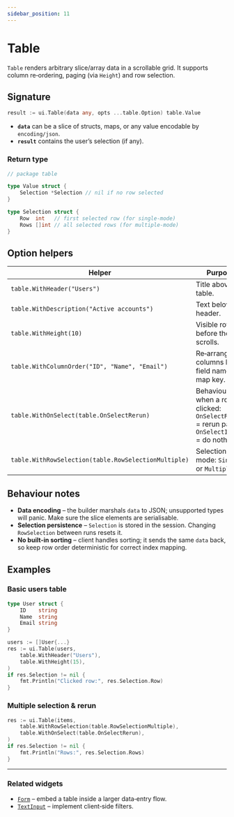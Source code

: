 ```yaml
---
sidebar_position: 11
---
```


# Table

`Table` renders arbitrary slice/array data in a scrollable grid. It supports column re‑ordering, paging (via `Height`) and row selection.

## Signature

```go
result := ui.Table(data any, opts ...table.Option) table.Value
```

* **`data`** can be a slice of structs, maps, or any value encodable by `encoding/json`.
* **`result`** contains the user’s selection (if any).

### Return type

```go
// package table

type Value struct {
    Selection *Selection // nil if no row selected
}

type Selection struct {
    Row  int   // first selected row (for single‑mode)
    Rows []int // all selected rows (for multiple‑mode)
}
```

## Option helpers

| Helper | Purpose | Default |
|--------|---------|---------|
| `table.WithHeader("Users")` | Title above the table. | empty |
| `table.WithDescription("Active accounts")` | Text below the header. | empty |
| `table.WithHeight(10)` | Visible rows before the grid scrolls. | auto (all rows) |
| `table.WithColumnOrder("ID", "Name", "Email")` | Re‑arrange columns by field name / map key. | natural order |
| `table.WithOnSelect(table.OnSelectRerun)` | Behaviour when a row is clicked: `OnSelectRerun` = rerun page; `OnSelectIgnore` = do nothing. | `OnSelectIgnore` |
| `table.WithRowSelection(table.RowSelectionMultiple)` | Selection mode: `Single` or `Multiple`. | `Single` |

## Behaviour notes

* **Data encoding** – the builder marshals `data` to JSON; unsupported types will panic. Make sure the slice elements are serialisable.
* **Selection persistence** – `Selection` is stored in the session. Changing `RowSelection` between runs resets it.
* **No built‑in sorting** – client handles sorting; it sends the same `data` back, so keep row order deterministic for correct index mapping.

## Examples

### Basic users table

```go
type User struct {
    ID    string
    Name  string
    Email string
}

users := []User{...}
res := ui.Table(users,
    table.WithHeader("Users"),
    table.WithHeight(15),
)
if res.Selection != nil {
    fmt.Println("Clicked row:", res.Selection.Row)
}
```

### Multiple selection & rerun

```go
res := ui.Table(items,
    table.WithRowSelection(table.RowSelectionMultiple),
    table.WithOnSelect(table.OnSelectRerun),
)
if res.Selection != nil {
    fmt.Println("Rows:", res.Selection.Rows)
}
```

---

### Related widgets

* [`Form`](./form) – embed a table inside a larger data‑entry flow.
* [`TextInput`](./text-input) – implement client‑side filters.